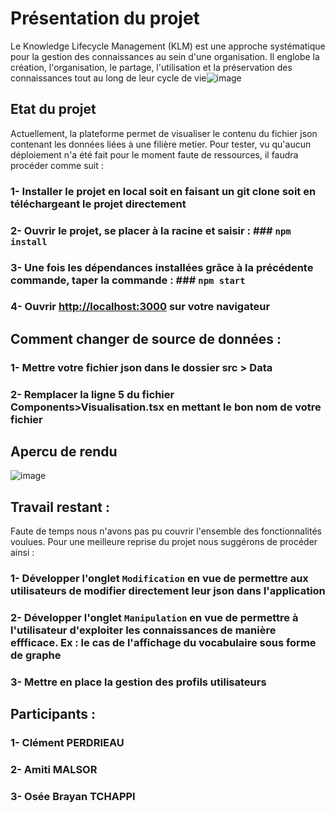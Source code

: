 # Présentation du projet

Le Knowledge Lifecycle Management (KLM) est une approche systématique pour la gestion des connaissances au sein d'une organisation. Il englobe la création, l'organisation, le partage, l'utilisation et la préservation des connaissances tout au long de leur cycle de vie![image](https://github.com/PerdrieauC/KLM/assets/85830004/faebc75d-9c1d-49b3-91dd-b2fddfc7a5e6)

## Etat du projet

Actuellement, la plateforme permet de visualiser le contenu du fichier json contenant les données liées à une filière metier. Pour tester, vu qu'aucun déploiement n'a été fait pour le moment faute de ressources, il faudra procéder comme suit :
### 1- Installer le projet en local soit en faisant un git clone soit en téléchargeant le projet directement
### 2- Ouvrir le projet, se placer à la racine et saisir : ### `npm install`
### 3- Une fois les dépendances installées grâce à la précédente commande, taper la commande : ### `npm start`
### 4- Ouvrir  [http://localhost:3000](http://localhost:3000) sur votre navigateur

## Comment changer de source de données :

### 1- Mettre votre fichier json dans le dossier src > Data
### 2- Remplacer la ligne 5 du fichier Components>Visualisation.tsx en mettant le bon nom de votre fichier

## Apercu de rendu
![image](https://github.com/PerdrieauC/KLM/assets/85830004/9382b14d-c61f-4601-ad32-7ddceebaa8c5)

## Travail restant : 
Faute de temps nous n'avons pas pu couvrir l'ensemble des fonctionnalités voulues. Pour une meilleure reprise du projet nous suggérons de procéder ainsi :

### 1- Développer l'onglet `Modification` en vue de permettre aux utilisateurs de modifier directement leur json dans l'application
### 2- Développer l'onglet `Manipulation` en vue de permettre à l'utilisateur d'exploiter les connaissances de manière effficace. Ex : le cas de l'affichage du vocabulaire sous forme de graphe
### 3- Mettre en place la gestion des profils utilisateurs


## Participants : 
### 1- Clément PERDRIEAU
### 2- Amiti MALSOR
### 3- Osée Brayan TCHAPPI
##
